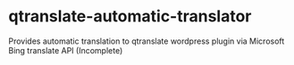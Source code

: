 qtranslate-automatic-translator
===============================

Provides automatic translation to qtranslate wordpress plugin via Microsoft Bing translate API (Incomplete)